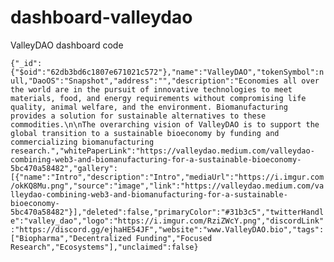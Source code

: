 # dashboard-valleydao
ValleyDAO dashboard code

```{"_id":{"$oid":"62db3bd6c1807e671021c572"},"name":"ValleyDAO","tokenSymbol":null,"DaoOS":"Snapshot","address":"","description":"Economies all over the world are in the pursuit of innovative technologies to meet materials, food, and energy requirements without compromising life quality, animal welfare, and the environment. Biomanufacturing provides a solution for sustainable alternatives to these commodities.\n\nThe overarching vision of ValleyDAO is to support the global transition to a sustainable bioeconomy by funding and commercializing biomanufacturing research.","whitePaperLink":"https://valleydao.medium.com/valleydao-combining-web3-and-biomanufacturing-for-a-sustainable-bioeconomy-5bc470a58482","gallery":[{"name":"Intro","description":"Intro","mediaUrl":"https://i.imgur.com/okKQ8Mu.png","source":"image","link":"https://valleydao.medium.com/valleydao-combining-web3-and-biomanufacturing-for-a-sustainable-bioeconomy-5bc470a58482"}],"deleted":false,"primaryColor":"#31b3c5","twitterHandle":"valley_dao","logo":"https://i.imgur.com/RziZWcY.png","discordLink":"https://discord.gg/ejhaHE54JF","website":"www.ValleyDAO.bio","tags":["Biopharma","Decentralized Funding","Focused Research","Ecosystems"],"unclaimed":false}```
